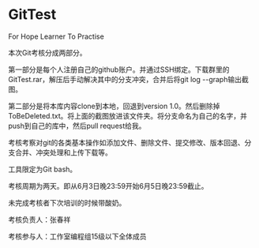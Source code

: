 # GitTest
For Hope Learner To Practise

本次Git考核分成两部分。

第一部分是每个人注册自己的github账户。并通过SSH绑定。下载群里的GitTest.rar，解压后手动解决其中的分支冲突，合并后将git log --graph输出截图。

第二部分是将本库内容clone到本地，回退到version 1.0。然后删除掉ToBeDeleted.txt。将上面的截图放进该文件夹。将分支命名为自己的名字，并push到自己的库中，然后pull request给我。

考核考察对git的各类基本操作如添加文件、删除文件、提交修改、版本回退、分支合并、冲突处理和上传下载等。

工具限定为Git bash。

考核周期为两天。即从6月3日晚23:59开始6月5日晚23:59截止。

未完成考核者下次培训的时候带酸奶。

考核负责人：张春祥

考核参与人：工作室编程组15级以下全体成员
